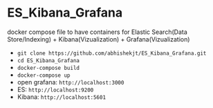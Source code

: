# ES_Kibana_Grafana
docker compose file to have containers for Elastic Search(Data Store/Indexing) + Kibana(Vizualization) + Grafana(Vizualization)

* ```git clone https://github.com/abhishekjt/ES_Kibana_Grafana.git```
* ```cd ES_Kibana_Grafana```
* ```docker-compose build```
* ```docker-compose up```
* open grafana: ```http://localhost:3000```
* ES: ```http://localhost:9200```
* Kibana: ```http://localhost:5601```
